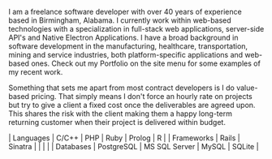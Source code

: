 
I am a freelance software developer with over 40 years of experience based in Birmingham, Alabama. I currently work within web-based technologies with a specialization in full-stack web applications, server-side API's and Native Electron Applications. I have a broad background in software development in the manufacturing, healthcare, transportation, mining and service industries, both platform-specific applications and web-based ones. Check out my Portfolio on the site menu for some examples of my recent work.

Something that sets me apart from most contract developers is I do value-based pricing. That simply means I don't force an hourly rate on projects but try to give a client a fixed cost once the deliverables are agreed upon. This shares the risk with the client making them a happy long-term returning customer when their project is delivered within budget.

| Languages | C/C++ | PHP | Ruby | Prolog | R | 
| Frameworks | Rails | Sinatra | | | |
| Databases | PostgreSQL | MS SQL Server | MySQL | SQLite |